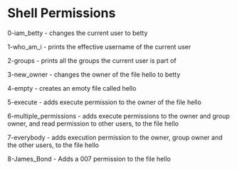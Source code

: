 # Shell Permissions

0-iam_betty - changes the current user to betty

1-who_am_i - prints the effective username of the current user

2-groups - prints all the groups the current user is part of

3-new_owner - changes the owner of the file hello to betty

4-empty - creates an emoty file called hello

5-execute - adds execute permission to the owner of the file hello

6-multiple_permissions - adds execute permissions to the owner and group owner, and read  permission to other users, to the file hello

7-everybody - adds execution permission to the owner, group owner and the other users, to the file hello

8-James_Bond - Adds a 007 permission to the file hello
